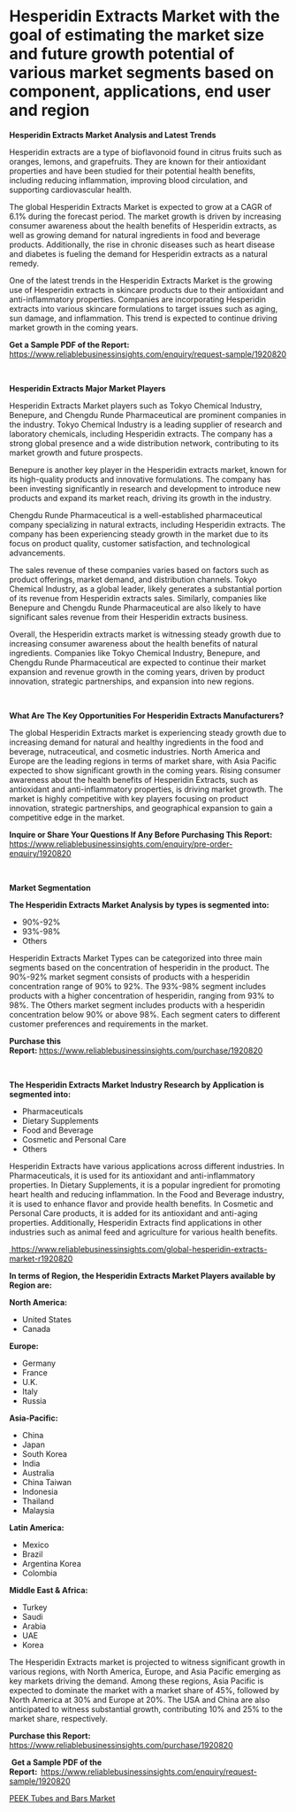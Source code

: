 <p><h1>Hesperidin Extracts Market with the goal of estimating the market size and future growth potential of various market segments based on component, applications, end user and region</h1></p><p><strong>Hesperidin Extracts Market Analysis and Latest Trends</strong></p>
<p><p>Hesperidin extracts are a type of bioflavonoid found in citrus fruits such as oranges, lemons, and grapefruits. They are known for their antioxidant properties and have been studied for their potential health benefits, including reducing inflammation, improving blood circulation, and supporting cardiovascular health.</p><p>The global Hesperidin Extracts Market is expected to grow at a CAGR of 6.1% during the forecast period. The market growth is driven by increasing consumer awareness about the health benefits of Hesperidin extracts, as well as growing demand for natural ingredients in food and beverage products. Additionally, the rise in chronic diseases such as heart disease and diabetes is fueling the demand for Hesperidin extracts as a natural remedy.</p><p>One of the latest trends in the Hesperidin Extracts Market is the growing use of Hesperidin extracts in skincare products due to their antioxidant and anti-inflammatory properties. Companies are incorporating Hesperidin extracts into various skincare formulations to target issues such as aging, sun damage, and inflammation. This trend is expected to continue driving market growth in the coming years.</p></p>
<p><strong>Get a Sample PDF of the Report:&nbsp;</strong> <a href="https://www.reliablebusinessinsights.com/enquiry/request-sample/1920820">https://www.reliablebusinessinsights.com/enquiry/request-sample/1920820</a></p>
<p>&nbsp;</p>
<p><strong>Hesperidin Extracts Major Market Players</strong></p>
<p><p>Hesperidin Extracts Market players such as Tokyo Chemical Industry, Benepure, and Chengdu Runde Pharmaceutical are prominent companies in the industry. Tokyo Chemical Industry is a leading supplier of research and laboratory chemicals, including Hesperidin extracts. The company has a strong global presence and a wide distribution network, contributing to its market growth and future prospects.</p><p>Benepure is another key player in the Hesperidin extracts market, known for its high-quality products and innovative formulations. The company has been investing significantly in research and development to introduce new products and expand its market reach, driving its growth in the industry.</p><p>Chengdu Runde Pharmaceutical is a well-established pharmaceutical company specializing in natural extracts, including Hesperidin extracts. The company has been experiencing steady growth in the market due to its focus on product quality, customer satisfaction, and technological advancements.</p><p>The sales revenue of these companies varies based on factors such as product offerings, market demand, and distribution channels. Tokyo Chemical Industry, as a global leader, likely generates a substantial portion of its revenue from Hesperidin extracts sales. Similarly, companies like Benepure and Chengdu Runde Pharmaceutical are also likely to have significant sales revenue from their Hesperidin extracts business.</p><p>Overall, the Hesperidin extracts market is witnessing steady growth due to increasing consumer awareness about the health benefits of natural ingredients. Companies like Tokyo Chemical Industry, Benepure, and Chengdu Runde Pharmaceutical are expected to continue their market expansion and revenue growth in the coming years, driven by product innovation, strategic partnerships, and expansion into new regions.</p></p>
<p>&nbsp;</p>
<p><strong>What Are The Key Opportunities For Hesperidin Extracts Manufacturers?</strong></p>
<p><p>The global Hesperidin Extracts market is experiencing steady growth due to increasing demand for natural and healthy ingredients in the food and beverage, nutraceutical, and cosmetic industries. North America and Europe are the leading regions in terms of market share, with Asia Pacific expected to show significant growth in the coming years. Rising consumer awareness about the health benefits of Hesperidin Extracts, such as antioxidant and anti-inflammatory properties, is driving market growth. The market is highly competitive with key players focusing on product innovation, strategic partnerships, and geographical expansion to gain a competitive edge in the market.</p></p>
<p><strong>Inquire or Share Your Questions If Any Before Purchasing This Report:</strong> <a href="https://www.reliablebusinessinsights.com/enquiry/pre-order-enquiry/1920820">https://www.reliablebusinessinsights.com/enquiry/pre-order-enquiry/1920820</a></p>
<p>&nbsp;</p>
<p><strong>Market Segmentation</strong></p>
<p><strong>The Hesperidin Extracts Market Analysis by types is segmented into:</strong></p>
<p><ul><li>90%-92%</li><li>93%-98%</li><li>Others</li></ul></p>
<p><p>Hesperidin Extracts Market Types can be categorized into three main segments based on the concentration of hesperidin in the product. The 90%-92% market segment consists of products with a hesperidin concentration range of 90% to 92%. The 93%-98% segment includes products with a higher concentration of hesperidin, ranging from 93% to 98%. The Others market segment includes products with a hesperidin concentration below 90% or above 98%. Each segment caters to different customer preferences and requirements in the market.</p></p>
<p><strong>Purchase this Report:&nbsp;</strong><a href="https://www.reliablebusinessinsights.com/purchase/1920820">https://www.reliablebusinessinsights.com/purchase/1920820</a></p>
<p>&nbsp;</p>
<p><strong>The Hesperidin Extracts Market Industry Research by Application is segmented into:</strong></p>
<p><ul><li>Pharmaceuticals</li><li>Dietary Supplements</li><li>Food and Beverage</li><li>Cosmetic and Personal Care</li><li>Others</li></ul></p>
<p><p>Hesperidin Extracts have various applications across different industries. In Pharmaceuticals, it is used for its antioxidant and anti-inflammatory properties. In Dietary Supplements, it is a popular ingredient for promoting heart health and reducing inflammation. In the Food and Beverage industry, it is used to enhance flavor and provide health benefits. In Cosmetic and Personal Care products, it is added for its antioxidant and anti-aging properties. Additionally, Hesperidin Extracts find applications in other industries such as animal feed and agriculture for various health benefits.</p></p>
<p><a href="https://www.reliablebusinessinsights.com/global-hesperidin-extracts-market-r1920820">&nbsp;https://www.reliablebusinessinsights.com/global-hesperidin-extracts-market-r1920820</a></p>
<p><strong>In terms of Region, the Hesperidin Extracts Market Players available by Region are:</strong></p>
<p>
    <p> <strong> North America: </strong>
        <ul>
            <li>United States</li>
            <li>Canada</li>
        </ul>
        </p> 
    <p> <strong> Europe: </strong>
        <ul>
            <li>Germany</li>
            <li>France</li>
            <li>U.K.</li>
            <li>Italy</li>
            <li>Russia</li>
        </ul>
        </p> 
    <p> <strong> Asia-Pacific: </strong>
        <ul>
            <li>China</li>
            <li>Japan</li>
            <li>South Korea</li>
            <li>India</li>
            <li>Australia</li>
            <li>China Taiwan</li>
            <li>Indonesia</li>
            <li>Thailand</li>
            <li>Malaysia</li>
        </ul>
        </p> 
    <p> <strong> Latin America: </strong>
        <ul>
            <li>Mexico</li>
            <li>Brazil</li>
            <li>Argentina Korea</li>
            <li>Colombia</li>
        </ul>
        </p> 
    <p> <strong> Middle East & Africa: </strong>
        <ul>
            <li>Turkey</li>
            <li>Saudi</li>
            <li>Arabia</li>
            <li>UAE</li>
            <li>Korea</li>
        </ul>
    </p>
    </p>
<p><p>The Hesperidin Extracts market is projected to witness significant growth in various regions, with North America, Europe, and Asia Pacific emerging as key markets driving the demand. Among these regions, Asia Pacific is expected to dominate the market with a market share of 45%, followed by North America at 30% and Europe at 20%. The USA and China are also anticipated to witness substantial growth, contributing 10% and 25% to the market share, respectively.</p></p>
<p><strong>Purchase this Report: </strong><a href="https://www.reliablebusinessinsights.com/purchase/1920820">https://www.reliablebusinessinsights.com/purchase/1920820</a></p>
<p>&nbsp;<strong>Get a Sample PDF of the Report:&nbsp;&nbsp;</strong><a href="https://www.reliablebusinessinsights.com/enquiry/request-sample/1920820">https://www.reliablebusinessinsights.com/enquiry/request-sample/1920820</a></p>
<p><strong></strong></p>
<p><p><a href="https://github.com/wrwgzwbr35/Market-Research-Report-List-1/blob/main/peek-tubes-and-bars-market.md">PEEK Tubes and Bars Market</a></p></p>